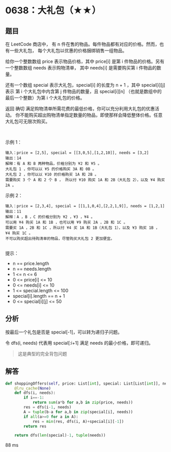 # 0638：大礼包（★★）


## 题目

在 LeetCode 商店中， 有 n 件在售的物品。每件物品都有对应的价格。然而，也有一些大礼包，
每个大礼包以优惠的价格捆绑销售一组物品。

给你一个整数数组 price 表示物品价格，其中 price[i] 是第 i 件物品的价格。另有一个整数数组 needs 表示购物清单，
其中 needs[i] 是需要购买第 i 件物品的数量。

还有一个数组 special 表示大礼包，special[i] 的长度为 n + 1 ，其中 special[i][j] 表示
第 i 个大礼包中内含第 j 件物品的数量，且 special[i][n] （也就是数组中的最后一个整数）为第 i 个大礼包的价格。

返回 确切 满足购物清单所需花费的最低价格，你可以充分利用大礼包的优惠活动。
你不能购买超出购物清单指定数量的物品，即使那样会降低整体价格。任意大礼包可无限次购买。

 

示例 1：

    输入：price = [2,5], special = [[3,0,5],[1,2,10]], needs = [3,2]
    输出：14
    解释：有 A 和 B 两种物品，价格分别为 ¥2 和 ¥5 。 
    大礼包 1 ，你可以以 ¥5 的价格购买 3A 和 0B 。 
    大礼包 2 ，你可以以 ¥10 的价格购买 1A 和 2B 。 
    需要购买 3 个 A 和 2 个 B ， 所以付 ¥10 购买 1A 和 2B（大礼包 2），以及 ¥4 购买 2A 。
示例 2：

    输入：price = [2,3,4], special = [[1,1,0,4],[2,2,1,9]], needs = [1,2,1]
    输出：11
    解释：A ，B ，C 的价格分别为 ¥2 ，¥3 ，¥4 。
    可以用 ¥4 购买 1A 和 1B ，也可以用 ¥9 购买 2A ，2B 和 1C 。 
    需要买 1A ，2B 和 1C ，所以付 ¥4 买 1A 和 1B（大礼包 1），以及 ¥3 购买 1B ， ¥4 购买 1C 。 
    不可以购买超出待购清单的物品，尽管购买大礼包 2 更加便宜。
     

提示：
- n == price.length
- n == needs.length
- 1 <= n <= 6
- 0 <= price[i] <= 10
- 0 <= needs[i] <= 10
- 1 <= special.length <= 100
- special[i].length == n + 1
- 0 <= special[i][j] <= 50



## 分析

按最后一个礼包是否是 special[-1]，可以转为递归子问题。

令 dfs(i, needs) 代表用 special[:i+1] 满足 needs 的最小价格，即可递归。

> 这是典型的完全背包问题

## 解答

```python
def shoppingOffers(self, price: List[int], special: List[List[int]], needs: List[int]) -> int:
    @lru_cache(None)
    def dfs(i, needs):
        if i==-1:
            return sum(a*b for a,b in zip(price, needs))
        res = dfs(i-1, needs)
        A = tuple(b-a for a,b in zip(special[i], needs))
        if all(a>=0 for a in A):
            res = min(res, dfs(i, A)+special[i][-1])
        return res

    return dfs(len(special)-1, tuple(needs))
```
88 ms

